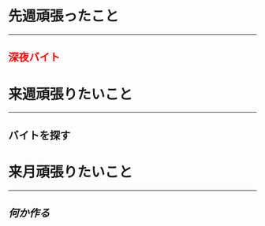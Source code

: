 # 先週頑張ったこと
***
## <font color="Red">深夜バイト</font>

# 来週頑張りたいこと
***
## **バイトを探す**

# 来月頑張りたいこと
***
## *何か作る*
